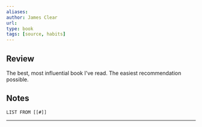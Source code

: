 ```yaml
---
aliases: 
author: James Clear
url: 
type: book
tags: [source, habits]
---
```

## Review
The best, most influential book I've read. The easiest recommendation possible.

## Notes
```dataview
LIST FROM [[#]]
```
---